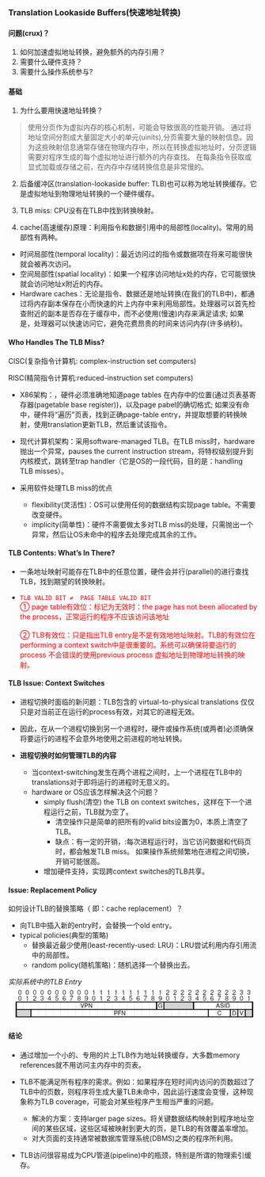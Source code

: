 <!--
 * @Author: JohnJeep
 * @Date: 2020-05-12 20:41:26
 * @LastEditTime: 2020-06-01 13:48:27
 * @LastEditors: Please set LastEditors
 * @Description: 快速地址转换
--> 

### Translation Lookaside Buffers(快速地址转换)
#### 问题(crux)？

1. 如何加速虚拟地址转换，避免额外的内存引用？
2. 需要什么硬件支持？
3. 需要什么操作系统参与? 

#### 基础

1. 为什么要用快速地址转换？
> 使用分页作为虚拟内存的核心机制，可能会导致很高的性能开销。 通过将地址空间分割成大量固定大小的单元(uinits),分页需要大量的映射信息。因为这些映射信息通常存储在物理内存中，所以在转换虚拟地址时，分页逻辑需要对程序生成的每个虚拟地址进行额外的内存查找。 在每条指令获取或显式加载或存储之前，在内存中存储转换信息是非常慢的。

2. 后备缓冲区(translation-lookaside buffer: TLB)也可以称为地址转换缓存。它是虚拟地址到物理地址转换的一个硬件缓存。
3. TLB miss: CPU没有在TLB中找到转换映射。


4. cache(高速缓存)原理：利用指令和数据引用中的局部性(locality)。常用的局部性有两种。
  - 时间局部性(temporal locality)：最近访问过的指令或数据项在将来可能很快就会被再次访问。
  - 空间局部性(spatial locality)：如果一个程序访问地址x处的内存，它可能很快就会访问地址x附近的内存。
  - Hardware caches：无论是指令、数据还是地址转换(在我们的TLB中)，都通过将内存副本保存在小而快速的片上内存中来利用局部性。处理器可以首先检查附近的副本是否存在于缓存中，而不必使用(慢速)内存来满足请求; 如果是，处理器可以快速访问它，避免花费昂贵的时间来访问内存(许多纳秒)。

####  Who Handles The TLB Miss?
CISC(复杂指令计算机: complex-instruction set computers)

RISC(精简指令计算机:reduced-instruction set computers)


- X86架构：，硬件必须准确地知道page tables 在内存中的位置(通过页表基寄存器(pagetable base register))，以及page pabel的确切格式; 如果没有命中，硬件将“遍历”页表，找到正确page-table entry，并提取想要的转换映射，使用translation更新TLB，然后重试该指令。
- 现代计算机架构：采用software-managed TLB。在TLB miss时，hardware 抛出一个异常，pauses the current instruction stream，将特权级别提升到内核模式，跳转至trap handler（它是OS的一段代码，目的是：handling TLB misses）。


- 采用软件处理TLB miss的优点
  - flexibility(灵活性)：OS可以使用任何的数据结构实现page table。不需要改变硬件。
  - implicity(简单性)：硬件不需要做太多对TLB miss的处理，只需抛出一个异常，然后让OS未命中的程序去处理完成其余的工作。
  

#### TLB Contents: What’s In There?
- 一条地址映射可能存在TLB中的任意位置，硬件会并行(parallel)的进行查找TLB，找到期望的转换映射。


- <font color=red>`TLB VALID BIT ≠  PAGE TABLE VALID BIT` 
   <br> ① page table有效位：标记为无效时：the page has not been allocated by the
process，正常运行的程序不应该访问该地址</br>
<br>② TLB有效位：只是指出TLB entry是不是有效地地址映射。TLB的有效位在 performing a context switch中是很重要的。系统可以确保将要运行的 process 不会错误的使用previous process 虚拟地址到物理地址转换的映射。</br>

</font>


####  TLB Issue: Context Switches
- 进程切换时面临的新问题：TLB包含的 virtual-to-physical translations 仅仅只是对当前正在运行的process有效，对其它的进程无效。
- 因此，在从一个进程切换到另一个进程时，硬件或操作系统(或两者)必须确保将要运行的进程不会意外地使用之前进程的地址转换。

- **进程切换时如何管理TLB的内容**
  - 当context-switching发生在两个进程之间时，上一个进程在TLB中的translations对于即将运行的进程时无意义的。
  - hardware or OS应该怎样解决这个问题？
    - simply flush(清空) the TLB on context switches，这样在下一个进程运行之前，TLB就为空了。
      - 清空操作只是简单的把所有的valid bits设置为0，本质上清空了TLB。
      - 缺点：有一定的开销，:每次进程运行时，当它访问数据和代码页时，都会触发TLB miss。 如果操作系统频繁地在进程之间切换，开销可能很高。
    - 增加硬件支持，实现跨context switches的TLB共享。


#### Issue: Replacement Policy

如何设计TLB的替换策略（ 即：cache replacement）？
- 向TLB中插入新的entry时，会替换一个old entry。
- typical policies(典型的策略)
  - 替换最近最少使用(least-recently-used: LRU)：LRU尝试利用内存引用流中的局部性。
  - random policy(随机策略)：随机选择一个替换出去。



*实际系统中的TLB Entry*
![](../figures/19-A-MIPS-TLB-Entry.png)


#### 结论
- 通过增加一个小的、专用的片上TLB作为地址转换缓存，大多数memory references就不用访问主内存中的页表。
- TLB不能满足所有程序的需求。例如：如果程序在短时间内访问的页数超过了TLB中的页数，则程序将生成大量TLB未命中，因此运行速度会变慢，这种现象称为TLB coverage，可能会对某些程序产生相当严重的问题。
  - 解决的方案：支持larger page sizes。将关键数据结构映射到程序地址空间的某些区域，这些区域被映射到更大的页，是TLB的有效覆盖率增加。
  -  对大页面的支持通常被数据库管理系统(DBMS)之类的程序所利用。
 
 
 - TLB访问很容易成为CPU管道(pipeline)中的瓶颈，特别是所谓的物理索引缓存。



